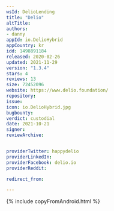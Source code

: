 ```yaml
---
wsId: DelioLending
title: "Delio"
altTitle: 
authors:
- danny
appId: io.DelioHybrid
appCountry: kr
idd: 1498891184
released: 2020-02-26
updated: 2021-11-29
version: "1.3.4"
stars: 4
reviews: 13
size: 72452096
website: https://www.delio.foundation/
repository: 
issue: 
icon: io.DelioHybrid.jpg
bugbounty: 
verdict: custodial
date: 2021-10-21
signer: 
reviewArchive:


providerTwitter: happydelio
providerLinkedIn: 
providerFacebook: delio.io
providerReddit: 

redirect_from:

---
```


{% include copyFromAndroid.html %}
